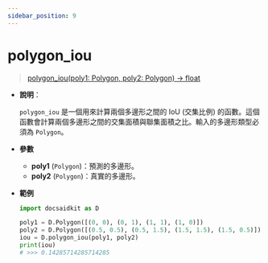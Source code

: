 ```yaml
---
sidebar_position: 9
---
```


# polygon_iou

> [polygon_iou(poly1: Polygon, poly2: Polygon) -> float](https://github.com/DocsaidLab/DocsaidKit/blob/6db820b92e709b61f1848d7583a3fa856b02716f/docsaidkit/structures/functionals.py#L166)

- **說明**：

    `polygon_iou` 是一個用來計算兩個多邊形之間的 IoU (交集比例) 的函數。這個函數會計算兩個多邊形之間的交集面積與聯集面積之比。輸入的多邊形類型必須為 `Polygon`。

- **參數**

    - **poly1** (`Polygon`)：預測的多邊形。
    - **poly2** (`Polygon`)：真實的多邊形。

- **範例**

    ```python
    import docsaidkit as D

    poly1 = D.Polygon([(0, 0), (0, 1), (1, 1), (1, 0)])
    poly2 = D.Polygon([(0.5, 0.5), (0.5, 1.5), (1.5, 1.5), (1.5, 0.5)])
    iou = D.polygon_iou(poly1, poly2)
    print(iou)
    # >>> 0.14285714285714285
    ```
